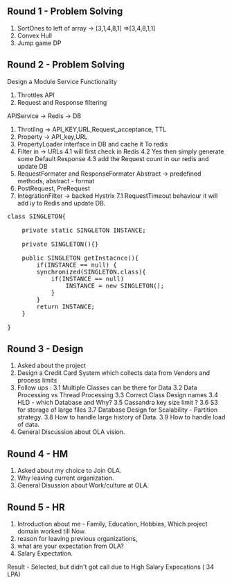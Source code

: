 ## Round 1 - Problem Solving

1. SortOnes to left of array -> [3,1,4,8,1] =>[3,4,8,1,1]
2. Convex Hull
3. Jump game DP


## Round 2 - Problem Solving


Design a Module Service
Functionality
1. Throttles API
2. Request and Response filtering



APIService -> Redis -> DB


1. Throtling -> API_KEY,URL,Request_acceptance, TTL
2. Property -> API_key,URL
3. PropertyLoader interface in DB and cache it To redis
4. Filter in -> URLs
      4.1 will first check in Redis
      4.2 Yes then simply generate some Default Response
      4.3 add the Request count in our redis and update DB
5. RequestFormater and ResponseFormater Abstract -> predefined methods,
    abstract - format
6. PostRequest, PreRequest
7. IntegrationFilter -> backed Hystrix 
    7.1 RequestTimeout behaviour it will add iy to Redis and update DB.


<pre>
class SINGLETON{

    private static SINGLETON INSTANCE;

    private SINGLETON(){}

    public SINGLETON getInstacnce(){
        if(INSTANCE == null) {
        synchronized(SINGLETON.class){
            if(INSTANCE == null)
                INSTANCE = new SINGLETON();
            }
        }
        return INSTANCE;
    }

}
</pre>

## Round 3 - Design

1. Asked about the project
2. Design a Credit Card System which collects data from Vendors and process limits
3. Follow ups :
      3.1 Multiple Classes can be there for Data
      3.2 Data Processing vs Thread Processing
      3.3 Correct Class Design names
      3.4 HLD - which Database and Why?
      3.5 Cassandra key size limit ?
      3.6 S3 for storage of large files
      3.7 Database Design for Scalability - Partition strategy.
      3.8 How to handle large history of Data.
      3.9 How to handle load of data.
4. General Discussion about OLA vision.

## Round 4 - HM

1. Asked about my choice to Join OLA.
2. Why leaving current organization.
3. General Disussion about Work/culture at OLA.

## Round 5 - HR

1. Introduction about me - Family, Education, Hobbies, Which project domain worked till Now.
2. reason for leaving previous organizations,
3. what are your expectation from OLA?
4. Salary Expectation.

Result - Selected, but didn't got call due to High Salary Expecations ( 34 LPA)

